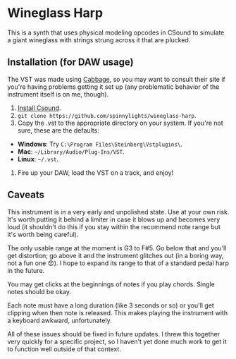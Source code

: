 # Wineglass Harp

This is a synth that uses physical modeling opcodes in CSound to simulate a giant wineglass with strings strung across it that are plucked.

## Installation (for DAW usage)

The VST was made using [Cabbage](http://cabbageaudio.com/), so you may want to consult their site if you're having problems getting it set up (any problematic behavior of the instrument itself is on me, though).

1. [Install Csound](http://csound.github.io/download.html).
1. `git clone https://github.com/spinnylights/wineglass-harp`.
1. Copy the .vst to the appropriate directory on your system. If you're not sure, these are the defaults:
  * __Windows__: Try `C:\Program Files\Steinberg\Vstplugins\`.
  * __Mac__: `~/Library/Audio/Plug-Ins/VST`.
  * __Linux__: `~/.vst`.
1. Fire up your DAW, load the VST on a track, and enjoy!

## Caveats

This instrument is in a very early and unpolished state. Use at your own risk. It's worth putting it behind a limiter in case it blows up and becomes very loud (it shouldn't do this if you stay within the recommend note range but it's worth being careful).

The only usable range at the moment is G3 to F#5. Go below that and you'll get distortion; go above it and the instrument glitches out (in a boring way, not a fun one 😞). I hope to expand its range to that of a standard pedal harp in the future.

You may get clicks at the beginnings of notes if you play chords. Single notes should be okay.

Each note must have a long duration (like 3 seconds or so) or you'll get clipping when then note is released. This makes playing the instrument with a keyboard awkward, unfortunately.

All of these issues should be fixed in future updates. I threw this together very quickly for a specific project, so I haven't yet done much work to get it to function well outside of that context.
